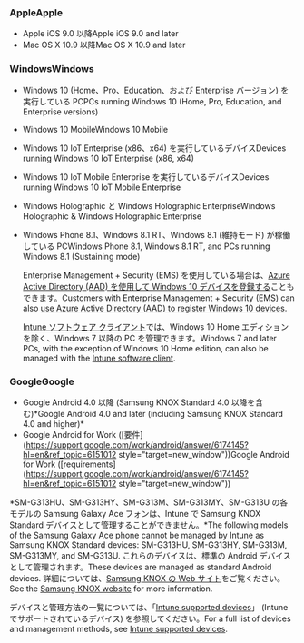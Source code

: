 

### <a name="apple"></a><span data-ttu-id="50ac4-101">Apple</span><span class="sxs-lookup"><span data-stu-id="50ac4-101">Apple</span></span>
  - <span data-ttu-id="50ac4-102">Apple iOS 9.0 以降</span><span class="sxs-lookup"><span data-stu-id="50ac4-102">Apple iOS 9.0 and later</span></span>
  - <span data-ttu-id="50ac4-103">Mac OS X 10.9 以降</span><span class="sxs-lookup"><span data-stu-id="50ac4-103">Mac OS X 10.9 and later</span></span>

### <a name="windows"></a><span data-ttu-id="50ac4-104">Windows</span><span class="sxs-lookup"><span data-stu-id="50ac4-104">Windows</span></span>
- <span data-ttu-id="50ac4-105">Windows 10 (Home、Pro、Education、および Enterprise バージョン) を実行している PC</span><span class="sxs-lookup"><span data-stu-id="50ac4-105">PCs running Windows 10 (Home, Pro, Education, and Enterprise versions)</span></span>
- <span data-ttu-id="50ac4-106">Windows 10 Mobile</span><span class="sxs-lookup"><span data-stu-id="50ac4-106">Windows 10 Mobile</span></span>
- <span data-ttu-id="50ac4-107">Windows 10 IoT Enterprise (x86、x64) を実行しているデバイス</span><span class="sxs-lookup"><span data-stu-id="50ac4-107">Devices running Windows 10 IoT Enterprise (x86, x64)</span></span>
- <span data-ttu-id="50ac4-108">Windows 10 IoT Mobile Enterprise を実行しているデバイス</span><span class="sxs-lookup"><span data-stu-id="50ac4-108">Devices running Windows 10 IoT Mobile Enterprise</span></span>
- <span data-ttu-id="50ac4-109">Windows Holographic と Windows Holographic Enterprise</span><span class="sxs-lookup"><span data-stu-id="50ac4-109">Windows Holographic &amp; Windows Holographic Enterprise</span></span>
- <span data-ttu-id="50ac4-110">Windows Phone 8.1、Windows 8.1 RT、Windows 8.1 (維持モード) が稼働している PC</span><span class="sxs-lookup"><span data-stu-id="50ac4-110">Windows Phone 8.1, Windows 8.1 RT, and PCs running Windows 8.1 (Sustaining mode)</span></span>

  <span data-ttu-id="50ac4-111">Enterprise Management + Security (EMS) を使用している場合は、[Azure Active Directory (AAD) を使用して Windows 10 デバイスを登録する](/intune-classic/deploy-use/set-up-windows-device-management-with-microsoft-intune#azure-active-directory-enrollment)こともできます。</span><span class="sxs-lookup"><span data-stu-id="50ac4-111">Customers with Enterprise Management + Security  (EMS) can also [use Azure Active Directory (AAD) to register Windows 10 devices](/intune-classic/deploy-use/set-up-windows-device-management-with-microsoft-intune#azure-active-directory-enrollment).</span></span>

  <span data-ttu-id="50ac4-112">[Intune ソフトウェア クライアント](/intune-classic/deploy-use/manage-windows-pcs-with-microsoft-intune)では、Windows 10 Home エディションを除く、Windows 7 以降の PC を管理できます。</span><span class="sxs-lookup"><span data-stu-id="50ac4-112">Windows 7 and later PCs, with the exception of Windows 10 Home edition, can also be managed with the [Intune software client](/intune-classic/deploy-use/manage-windows-pcs-with-microsoft-intune).</span></span>

### <a name="google"></a><span data-ttu-id="50ac4-113">Google</span><span class="sxs-lookup"><span data-stu-id="50ac4-113">Google</span></span>
- <span data-ttu-id="50ac4-114">Google Android 4.0 以降 (Samsung KNOX Standard 4.0 以降を含む)\*</span><span class="sxs-lookup"><span data-stu-id="50ac4-114">Google Android 4.0 and later (including Samsung KNOX Standard 4.0 and higher)\*</span></span>
- <span data-ttu-id="50ac4-115">Google Android for Work ([要件](https://support.google.com/work/android/answer/6174145?hl=en&ref_topic=6151012 style="target=new_window"))</span><span class="sxs-lookup"><span data-stu-id="50ac4-115">Google Android for Work ([requirements](https://support.google.com/work/android/answer/6174145?hl=en&ref_topic=6151012 style="target=new_window"))</span></span>

<span data-ttu-id="50ac4-116">\*SM-G313HU、SM-G313HY、SM-G313M、SM-G313MY、SM-G313U の各モデルの Samsung Galaxy Ace フォンは、Intune で Samsung KNOX Standard デバイスとして管理することができません。</span><span class="sxs-lookup"><span data-stu-id="50ac4-116">\*The following models of the Samsung Galaxy Ace phone cannot be managed by Intune as Samsung KNOX Standard devices: SM-G313HU, SM-G313HY, SM-G313M, SM-G313MY, and SM-G313U.</span></span> <span data-ttu-id="50ac4-117">これらのデバイスは、標準の Android デバイスとして管理されます。</span><span class="sxs-lookup"><span data-stu-id="50ac4-117">These devices are managed as standard Android devices.</span></span> <span data-ttu-id="50ac4-118">詳細については、[Samsung KNOX の Web サイト](https://www.samsungknox.com/en)をご覧ください。</span><span class="sxs-lookup"><span data-stu-id="50ac4-118">See the [Samsung KNOX website](https://www.samsungknox.com/en) for more information.</span></span>

<span data-ttu-id="50ac4-119">デバイスと管理方法の一覧については、「[Intune supported devices](/intune/supported-devices-browsers#intune-supported-devices)」 (Intune でサポートされているデバイス) を参照してください。</span><span class="sxs-lookup"><span data-stu-id="50ac4-119">For a full list of devices and management methods, see [Intune supported devices](/intune/supported-devices-browsers#intune-supported-devices).</span></span>
